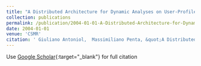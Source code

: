 ```yaml
---
title: "A Distributed Architecture for Dynamic Analyses on User-Profile Data"
collection: publications
permalink: /publication/2004-01-01-A-Distributed-Architecture-for-Dynamic-Analyses-on-User-Profile-Data
date: 2004-01-01
venue: 'CSMR'
citation: ' Giuliano Antoniol,  Massimiliano Penta, &quot;A Distributed Architecture for Dynamic Analyses on User-Profile Data.&quot; CSMR, 2004.'
---
```

Use [Google Scholar](https://scholar.google.com/scholar?q=A+Distributed+Architecture+for+Dynamic+Analyses+on+User+Profile+Data){:target="_blank"} for full citation